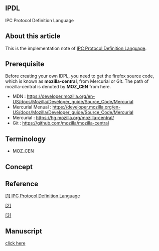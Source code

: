 
## IPDL
IPC Protocol Definition Language


## About this article
This is the implementation note of [IPC Protocol Definition Language](#IPDL). 

## Prerequisite

Before creating your own IDPL, 
you need to get the firefox source code, 
which is known as **mozilla-central**, from Mercurial or Git.
The path of mozilla-central is denoted by **MOZ_CEN** from here.

- MDN : https://developer.mozilla.org/en-US/docs/Mozilla/Developer_guide/Source_Code/Mercurial
- Mercurial Menual : https://developer.mozilla.org/en-US/docs/Mozilla/Developer_guide/Source_Code/Mercurial
- Mercurial : https://hg.mozilla.org/mozilla-central/
- Git : https://github.com/mozilla/mozilla-central


## Terminology

- MOZ_CEN


## Concept


## Reference
<a name="IPDL" title="IPDL" target="_blank" href="https://developer.mozilla.org/en-US/docs/IPDL">[1] IPC Protocol Definition Language</a>

<a name="" title="" target="_blank" href="">[2]</a>

<a name="" title="" target="_blank" href="">[3]</a>


## Manuscript
<a title="Google Doc" target="_blank" href="https://docs.google.com/document/d/1u5_xVKGvsAtALxqyeNlZ3V_jvbaYUShRYwCsp9UyKKk/edit?usp=sharing">click here</a>
